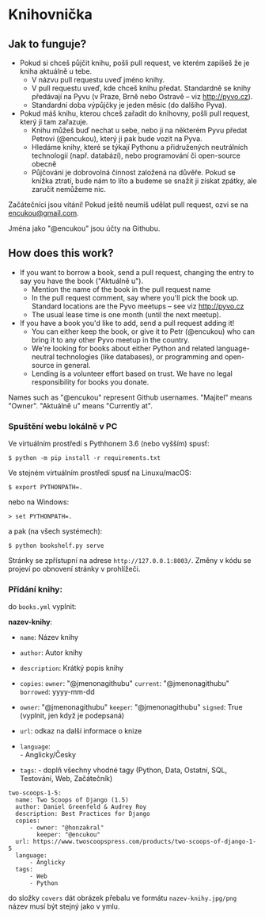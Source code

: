
# Knihovnička

## Jak to funguje?

* Pokud si chceš půjčit knihu, pošli pull request, ve kterém zapíšeš že je kniha aktuálně u tebe.
  * V názvu pull requestu uveď jméno knihy.
  * V pull requestu uveď, kde chceš knihu předat. Standardně se knihy předávají na Pyvu (v Praze, Brně nebo Ostravě – viz http://pyvo.cz).
  * Standardní doba výpůjčky je jeden měsíc (do dalšího Pyva).
* Pokud máš knihu, kterou chceš zařadit do knihovny, pošli pull request, který ji tam zařazuje.
  * Knihu můžeš buď nechat u sebe, nebo ji na některém Pyvu předat Petrovi (@encukou), který ji pak bude vozit na Pyva.
  * Hledáme knihy, které se týkají Pythonu a přidružených neutrálních technologií (např. databází), nebo programování či open-source obecně
  * Půjčování je dobrovolná činnost založená na důvěře. Pokud se knížka ztratí, bude nám to líto a budeme se snažit ji získat zpátky, ale zaručit nemůžeme nic.

Začátečníci jsou vítáni! Pokud ještě neumíš udělat pull request, ozvi se na encukou@gmail.com.

Jména jako "@encukou" jsou účty na Githubu.

## How does this work?

* If you want to borrow a book, send a pull request, changing the entry to say you have the book ("Aktuálně u").
  * Mention the name of the book in the pull request name
  * In the pull request comment, say where you'll pick the book up. Standard locations are the Pyvo meetups – see viz http://pyvo.cz
  * The usual lease time is one month (until the next meetup).
* If you have a book you'd like to add, send a pull request adding it!
  * You can either keep the book, or give it to Petr (@encukou) who can bring it to any other Pyvo meetup in the country.
  * We're looking for books about either Python and related language-neutral technologies (like databases), or programming and open-source in general.
  * Lending is a volunteer effort based on trust. We have no legal responsibility for books you donate.

Names such as "@encukou" represent Github usernames.
"Majitel" means "Owner". "Aktuálně u" means "Currently at".


### Spuštění webu lokálně v PC

Ve virtuálním prostředí s Pythhonem 3.6 (nebo vyšším) spusť:

    $ python -m pip install -r requirements.txt

Ve stejném virtuálním prostředí spusť na Linuxu/macOS:

    $ export PYTHONPATH=.

nebo na Windows:

    > set PYTHONPATH=.

a pak (na všech systémech):

    $ python bookshelf.py serve

Stránky se zpřístupní na adrese `http://127.0.0.1:8003/`.
Změny v kódu se projeví po obnovení stránky v prohlížeči.

### Přídání knihy:
do `books.yml` vyplnit:

**nazev-knihy**:
 -  `name`: Název knihy
 - `author`: Autor knihy
 - `description`: Krátký popis knihy
 - `copies`:
   				  `owner`: "@jmenonagithubu"
   				   `current`: "@jmenonagithubu"
   				   `borrowed`: yyyy-mm-dd

 - `owner`: "@jmenonagithubu"
                   `keeper`: "@jmenonagithubu"
                   `signed`: True (vyplnit, jen když je podepsaná)

 - `url`: odkaz na další informace o knize

 - `language`:      
       - Anglicky/Česky
 - `tags`:
           - doplň všechny vhodné tagy (Python, Data, Ostatní, SQL, Testování, Web, Začátečník)

```
two-scoops-1-5:
  name: Two Scoops of Django (1.5)
  author: Daniel Greenfeld & Audrey Roy
  description: Best Practices for Django
  copies:
      - owner: "@honzakral"
        keeper: "@encukou"
  url: https://www.twoscoopspress.com/products/two-scoops-of-django-1-5
  language:
      - Anglicky
  tags:
      - Web
      - Python
```

do složky `covers` dát obrázek přebalu ve formátu `nazev-knihy.jpg/png` název musí být stejný  jako v ymlu.
